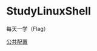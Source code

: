 # StudyLinuxShell
每天一学（Flag）

[公共配置](https://github.com/loaderlin/StudyLinuxShell/blob/master/Common.md)
